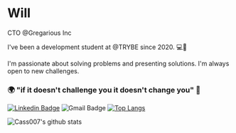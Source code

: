 # Will
CTO @Gregarious Inc

I've been a development student at @TRYBE since 2020. 💻🚀

I'm passionate about solving problems and presenting solutions. I'm always open to new challenges.

### 🌍 "if it doesn't challenge you it doesn't change you" 🧠

[![Linkedin Badge](https://img.shields.io/badge/-Will%20Almeida-03bb85?style=flat-square&logo=Linkedin&logoColor=white&link=https://www.linkedin.com/in/willianjuniore/)](https://www.linkedin.com/in/willianjuniore/) 
![Gmail Badge](https://img.shields.io/badge/-castieel07@gmail.com-03bb85?style=flat-square&logo=Gmail&logoColor=white&link=mailto:castieel07@gmail.com)
[![Top Langs](https://github-readme-stats.vercel.app/api/top-langs/?username=Cass007)](https://github.com/anuraghazra/github-readme-stats)

![Cass007's github stats](https://github-readme-stats.vercel.app/api?username=Cass007&show_icons=true&theme=vue)
